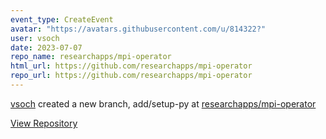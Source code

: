 ```yaml
---
event_type: CreateEvent
avatar: "https://avatars.githubusercontent.com/u/814322?"
user: vsoch
date: 2023-07-07
repo_name: researchapps/mpi-operator
html_url: https://github.com/researchapps/mpi-operator
repo_url: https://github.com/researchapps/mpi-operator
---
```


<a href='https://github.com/vsoch' target='_blank'>vsoch</a> created a new branch, add/setup-py at <a href='https://github.com/researchapps/mpi-operator' target='_blank'>researchapps/mpi-operator</a>

<a href='https://github.com/researchapps/mpi-operator' target='_blank'>View Repository</a>